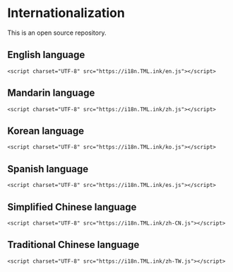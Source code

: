 # Internationalization

 This is an open source repository.


## English language
```
<script charset="UTF-8" src="https://i18n.TML.ink/en.js"></script>
```


## Mandarin language
```
<script charset="UTF-8" src="https://i18n.TML.ink/zh.js"></script>
```


## Korean language
```
<script charset="UTF-8" src="https://i18n.TML.ink/ko.js"></script>
```


## Spanish language
```
<script charset="UTF-8" src="https://i18n.TML.ink/es.js"></script>
```


## Simplified Chinese language
```
<script charset="UTF-8" src="https://i18n.TML.ink/zh-CN.js"></script>
```

## Traditional Chinese language
```
<script charset="UTF-8" src="https://i18n.TML.ink/zh-TW.js"></script>
```
